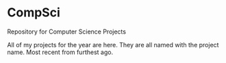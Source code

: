 # CompSci
Repository for Computer Science Projects

All of my projects for the year are here. They are all named with the project name. Most recent from furthest ago. 
